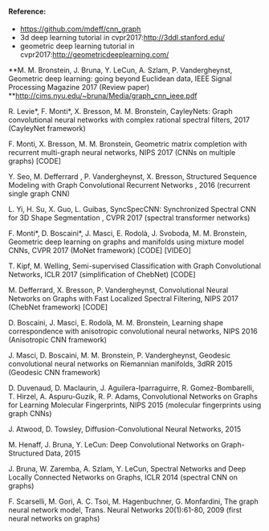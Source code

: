 
#### Reference:
- https://github.com/mdeff/cnn_graph
- 3d deep learning tutorial in cvpr2017:http://3ddl.stanford.edu/
- geometric deep learning tutorial in cvpr2017:http://geometricdeeplearning.com/

**M. M. Bronstein, J. Bruna, Y. LeCun, A. Szlam, P. Vandergheynst, Geometric deep learning: going beyond Euclidean data, IEEE Signal Processing Magazine 2017 (Review paper) **http://cims.nyu.edu/~bruna/Media/graph_cnn_ieee.pdf

R. Levie*, F. Monti*, X. Bresson, M. M. Bronstein, CayleyNets: Graph convolutional neural networks with complex rational spectral filters, 2017 (CayleyNet framework) 

F. Monti, X. Bresson, M. M. Bronstein, Geometric matrix completion with recurrent multi-graph neural networks, NIPS 2017 (CNNs on multiple graphs) [CODE] 

Y. Seo, M. Defferrard , P. Vandergheynst, X. Bresson, Structured Sequence Modeling with Graph Convolutional Recurrent Networks , 2016 (recurrent single graph CNN) 

L. Yi, H. Su, X. Guo, L. Guibas, SyncSpecCNN: Synchronized Spectral CNN for 3D Shape Segmentation , CVPR 2017 (spectral transformer networks) 

F. Monti*, D. Boscaini*, J. Masci, E. Rodolà, J. Svoboda, M. M. Bronstein, Geometric deep learning on graphs and manifolds using mixture model CNNs, CVPR 2017 (MoNet framework) [CODE] [VIDEO] 

T. Kipf, M. Welling, Semi-supervised Classification with Graph Convolutional Networks, ICLR 2017 (simplification of ChebNet) [CODE] 

M. Defferrard, X. Bresson, P. Vandergheynst, Convolutional Neural Networks on Graphs with Fast Localized Spectral Filtering, NIPS 2017 (ChebNet framework) [CODE] 

D. Boscaini, J. Masci, E. Rodolà, M. M. Bronstein, Learning shape correspondence with anisotropic convolutional neural networks, NIPS 2016 (Anisotropic CNN framework) 

J. Masci, D. Boscaini, M. M. Bronstein, P. Vandergheynst, Geodesic convolutional neural networks on Riemannian manifolds, 3dRR 2015 (Geodesic CNN framework) 

D. Duvenaud, D. Maclaurin, J. Aguilera-Iparraguirre, R. Gomez-Bombarelli, T. Hirzel, A. Aspuru-Guzik, R. P. Adams, Convolutional Networks on Graphs for Learning Molecular Fingerprints, NIPS 2015 (molecular fingerprints using graph CNNs) 

J. Atwood, D. Towsley, Diffusion-Convolutional Neural Networks, 2015 

M. Henaff, J. Bruna, Y. LeCun: Deep Convolutional Networks on Graph-Structured Data, 2015 

J. Bruna, W. Zaremba, A. Szlam, Y. LeCun, Spectral Networks and Deep Locally Connected Networks on Graphs, ICLR 2014 (spectral CNN on graphs) 

F. Scarselli, M. Gori, A. C. Tsoi, M. Hagenbuchner, G. Monfardini, The graph neural network model, Trans. Neural Networks 20(1):61-80, 2009 (first neural networks on graphs) 

